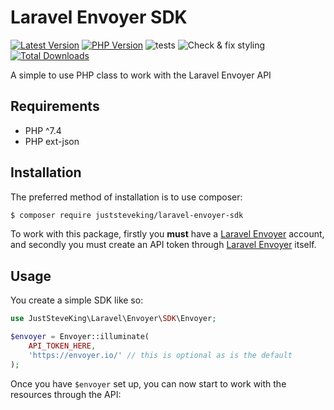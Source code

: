 # Laravel Envoyer SDK

<!-- BADGES_START -->
[![Latest Version][badge-release]][packagist]
[![PHP Version][badge-php]][php]
![tests](https://github.com/JustSteveKing/laravel-envoyer-sdk/workflows/tests/badge.svg)
![Check & fix styling](https://github.com/JustSteveKing/laravel-envoyer-sdk/workflows/Code%20style/badge.svg)
[![Total Downloads][badge-downloads]][downloads]

[badge-release]: https://img.shields.io/packagist/v/juststeveking/laravel-envoyer-sdk.svg?style=flat-square&label=release
[badge-php]: https://img.shields.io/packagist/php-v/juststeveking/laravel-envoyer-sdk.svg?style=flat-square
[badge-downloads]: https://img.shields.io/packagist/dt/juststeveking/laravel-envoyer-sdk.svg?style=flat-square&colorB=mediumvioletred

[packagist]: https://packagist.org/packages/juststeveking/laravel-envoyer-sdk
[php]: https://php.net
[downloads]: https://packagist.org/packages/juststeveking/laravel-envoyer-sdk
<!-- BADGES_END -->

A simple to use PHP class to work with the Laravel Envoyer API

## Requirements

- PHP ^7.4
- PHP ext-json


## Installation

The preferred method of installation is to use composer:

```bash
$ composer require juststeveking/laravel-envoyer-sdk
```

To work with this package, firstly you **must** have a [Laravel Envoyer](https://envoyer.io/) account, and secondly you must create an API token through [Laravel Envoyer](https://envoyer.io/) itself.


## Usage

You create a simple SDK like so:

```php
use JustSteveKing\Laravel\Envoyer\SDK\Envoyer;

$envoyer = Envoyer::illuminate(
    API_TOKEN_HERE,
    'https://envoyer.io/' // this is optional as is the default
);
```

Once you have `$envoyer` set up, you can now start to work with the resources through the API:

